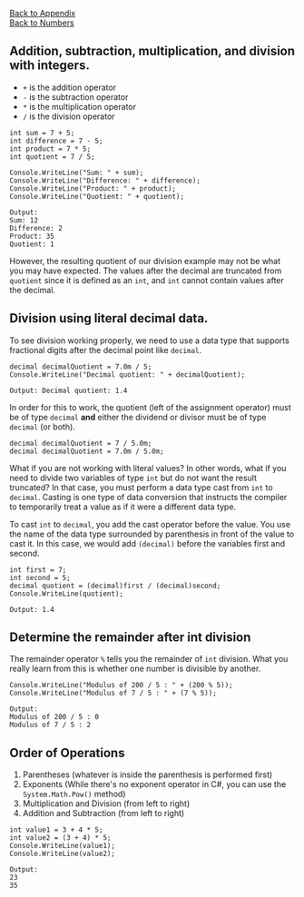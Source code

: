 <a href="README.md">Back to Appendix</a><br>
<a href="Numbers.md">Back to Numbers</a>

## Addition, subtraction, multiplication, and division with integers.
- ```+``` is the addition operator
- ```-``` is the subtraction operator
- ```*``` is the multiplication operator
- ```/``` is the division operator

```
int sum = 7 + 5;
int difference = 7 - 5;
int product = 7 * 5;
int quotient = 7 / 5;

Console.WriteLine("Sum: " + sum);
Console.WriteLine("Difference: " + difference);
Console.WriteLine("Product: " + product);
Console.WriteLine("Quotient: " + quotient);

Output: 
Sum: 12 
Difference: 2
Product: 35
Quotient: 1
```

However, the resulting quotient of our division example may not be what you may have expected. The values after the decimal are truncated from ```quotient``` since it is defined as an ```int```, and ```int``` cannot contain values after the decimal.

## Division using literal decimal data.

To see division working properly, we need to use a data type that supports fractional digits after the decimal point like ```decimal```.

```
decimal decimalQuotient = 7.0m / 5;
Console.WriteLine("Decimal quotient: " + decimalQuotient);

Output: Decimal quotient: 1.4
```

In order for this to work, the quotient (left of the assignment operator) must be of type ```decimal``` <b>and</b> either the dividend or divisor must be of type ```decimal``` (or both).

```
decimal decimalQuotient = 7 / 5.0m;
decimal decimalQuotient = 7.0m / 5.0m;
```

What if you are not working with literal values? In other words, what if you need to divide two variables of type ```int``` but do not want the result truncated? In that case, you must perform a data type cast from ```int``` to ```decimal```. Casting is one type of data conversion that instructs the compiler to temporarily treat a value as if it were a different data type.

To cast ```int``` to ```decimal```, you add the cast operator before the value. You use the name of the data type surrounded by parenthesis in front of the value to cast it. In this case, we would add ```(decimal)``` before the variables first and second.

```
int first = 7;
int second = 5;
decimal quotient = (decimal)first / (decimal)second;
Console.WriteLine(quotient);

Output: 1.4
```

## Determine the remainder after int division

The remainder operator ```%``` tells you the remainder of ```int``` division. What you really learn from this is whether one number is divisible by another. 

```
Console.WriteLine("Modulus of 200 / 5 : " + (200 % 5));
Console.WriteLine("Modulus of 7 / 5 : " + (7 % 5));

Output:
Modulus of 200 / 5 : 0
Modulus of 7 / 5 : 2
```

## Order of Operations

1. Parentheses (whatever is inside the parenthesis is performed first)
2. Exponents (While there's no exponent operator in C#, you can use the ```System.Math.Pow()``` method)
3. Multiplication and Division (from left to right)
4. Addition and Subtraction (from left to right)

```
int value1 = 3 + 4 * 5;
int value2 = (3 + 4) * 5;
Console.WriteLine(value1);
Console.WriteLine(value2);

Output:
23
35
```
